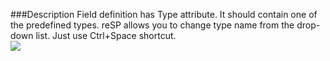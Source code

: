 ﻿<properties 
	pageTitle="Field Type attribute" 
    pageName="FieldType"
    parentPageId="code-completion"
/>

###Description
Field definition has Type attribute. It should contain one of the predefined types.
reSP allows you to change type name from the drop-down list.
Just use Ctrl+Space shortcut.
<br/>
<img src="http://docs.subpointsolutions.com/wp-content/uploads/2015/03/fieldtype.gif">




